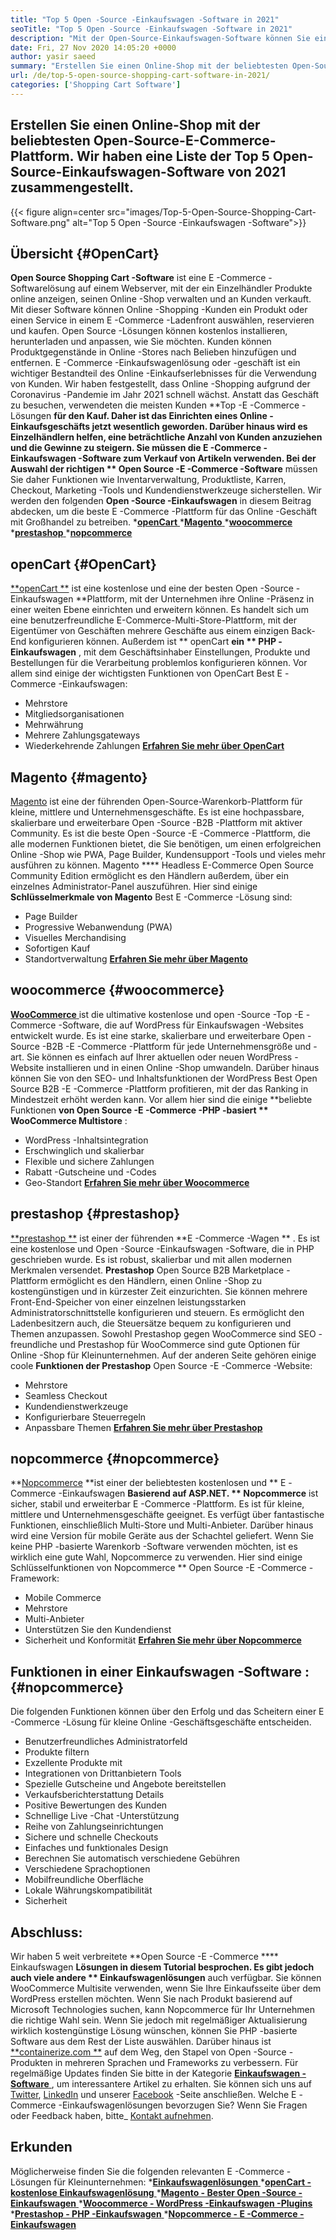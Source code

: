 ```yaml
---
title: "Top 5 Open -Source -Einkaufswagen -Software in 2021" 
seoTitle: "Top 5 Open -Source -Einkaufswagen -Software in 2021" 
description: "Mit der Open-Source-Einkaufswagen-Software können Sie eine kostengünstige Online-E-Commerce-Website für Ihr Unternehmen einrichten. Lassen Sie uns die Top 5 Freeware -Einkaufswagen überprüfen." 
date: Fri, 27 Nov 2020 14:05:20 +0000
author: yasir saeed
summary: "Erstellen Sie einen Online-Shop mit der beliebtesten Open-Source-E-Commerce-Plattform. Wir haben eine Liste der Top 5 Open-Source-Einkaufswagen-Software von 2021 zusammengestellt." 
url: /de/top-5-open-source-shopping-cart-software-in-2021/
categories: ['Shopping Cart Software']
---
```


## Erstellen Sie einen Online-Shop mit der beliebtesten Open-Source-E-Commerce-Plattform. Wir haben eine Liste der Top 5 Open-Source-Einkaufswagen-Software von 2021 zusammengestellt.

{{< figure align=center src="images/Top-5-Open-Source-Shopping-Cart-Software.png" alt="Top 5 Open -Source -Einkaufswagen -Software">}}


## **Übersicht**    {#OpenCart}
**Open Source Shopping Cart -Software**  ist eine E -Commerce -Softwarelösung auf einem Webserver, mit der ein Einzelhändler Produkte online anzeigen, seinen Online -Shop verwalten und an Kunden verkauft. Mit dieser Software können Online -Shopping -Kunden ein Produkt oder einen Service in einem E -Commerce -Ladenfront auswählen, reservieren und kaufen. Open Source -Lösungen können kostenlos installieren, herunterladen und anpassen, wie Sie möchten. Kunden können Produktgegenstände in Online -Stores nach Belieben hinzufügen und entfernen. E -Commerce -Einkaufswagenlösung oder -geschäft ist ein wichtiger Bestandteil des Online -Einkaufserlebnisses für die Verwendung von Kunden.
Wir haben festgestellt, dass Online -Shopping aufgrund der Coronavirus -Pandemie im Jahr 2021 schnell wächst. Anstatt das Geschäft zu besuchen, verwendeten die meisten Kunden **Top -E -Commerce -Lösungen  **für den Kauf. Daher ist das Einrichten eines Online -Einkaufsgeschäfts jetzt wesentlich geworden. Darüber hinaus wird es Einzelhändlern helfen, eine beträchtliche Anzahl von Kunden anzuziehen und die Gewinne zu steigern. Sie müssen die E -Commerce -Einkaufswagen -Software zum Verkauf von Artikeln verwenden. Bei der Auswahl der richtigen **  Open Source -E -Commerce -Software**  müssen Sie daher Funktionen wie Inventarverwaltung, Produktliste, Karren, Checkout, Marketing -Tools und Kundendienstwerkzeuge sicherstellen.
Wir werden den folgenden **Open -Source -Einkaufswagen**  in diesem Beitrag abdecken, um die beste E -Commerce -Plattform für das Online -Geschäft mit Großhandel zu betreiben.
  *[**openCart** ][1]
  *[**Magento** ][2]
  *[**woocommerce** ][3]
  *[**prestashop** ][4]
  *[**nopcommerce** ][5]

## openCart   {#OpenCart}
[**openCart **][6] ist eine kostenlose und eine der besten Open -Source -Einkaufswagen  **Plattform, mit der Unternehmen ihre Online -Präsenz in einer weiten Ebene einrichten und erweitern können. Es handelt sich um eine benutzerfreundliche E-Commerce-Multi-Store-Plattform, mit der Eigentümer von Geschäften mehrere Geschäfte aus einem einzigen Back-End konfigurieren können. Außerdem ist **  openCart  **ein **  PHP -Einkaufswagen** , mit dem Geschäftsinhaber Einstellungen, Produkte und Bestellungen für die Verarbeitung problemlos konfigurieren können.
Vor allem sind einige der wichtigsten Funktionen von OpenCart Best E -Commerce -Einkaufswagen:
  * Mehrstore
  * Mitgliedsorganisationen
  * Mehrwährung
  * Mehrere Zahlungsgateways
  * Wiederkehrende Zahlungen
[**Erfahren Sie mehr über OpenCart** ][7]

## Magento   {#magento}
[Magento][8] ist eine der führenden Open-Source-Warenkorb-Plattform für kleine, mittlere und Unternehmensgeschäfte. Es ist eine hochpassbare, skalierbare und erweiterbare Open -Source -B2B -Plattform mit aktiver Community. Es ist die beste Open -Source -E -Commerce -Plattform, die alle modernen Funktionen bietet, die Sie benötigen, um einen erfolgreichen Online -Shop wie PWA, Page Builder, Kundensupport -Tools und vieles mehr ausführen zu können. Magento **** Headless E-Commerce Open Source Community Edition ermöglicht es den Händlern außerdem, über ein einzelnes Administrator-Panel auszuführen.
Hier sind einige **Schlüsselmerkmale von Magento**  Best E -Commerce -Lösung sind:
  * Page Builder
  * Progressive Webanwendung (PWA)
  * Visuelles Merchandising
  * Sofortigen Kauf
  * Standortverwaltung
[**Erfahren Sie mehr über Magento** ][8]

## woocommerce   {#woocommerce}
[**WooCommerce** ][9] ist die ultimative kostenlose und open -Source -Top -E -Commerce -Software, die auf WordPress für Einkaufswagen -Websites entwickelt wurde. Es ist eine starke, skalierbare und erweiterbare Open -Source -B2B -E -Commerce -Plattform für jede Unternehmensgröße und -art. Sie können es einfach auf Ihrer aktuellen oder neuen WordPress -Website installieren und in einen Online -Shop umwandeln. Darüber hinaus können Sie von den SEO- und Inhaltsfunktionen der WordPress Best Open Source B2B -E -Commerce -Plattform profitieren, mit der das Ranking in Mindestzeit erhöht werden kann.
Vor allem hier sind die einige **beliebte Funktionen  **von Open Source -E -Commerce -PHP -basiert **  WooCommerce Multistore** :
  * WordPress -Inhaltsintegration
  * Erschwinglich und skalierbar
  * Flexible und sichere Zahlungen
  * Rabatt -Gutscheine und -Codes
  * Geo-Standort
[**Erfahren Sie mehr über Woocommerce** ][10]

## prestashop   {#prestashop}
[**prestashop **][11] ist einer der führenden  **E -Commerce -Wagen ** . Es ist eine kostenlose und Open -Source -Einkaufswagen -Software, die in PHP geschrieben wurde. Es ist robust, skalierbar und mit allen modernen Merkmalen versendet.  **Prestashop**   Open Source B2B Marketplace -Plattform ermöglicht es den Händlern, einen Online -Shop zu kostengünstigen und in kürzester Zeit einzurichten. Sie können mehrere Front-End-Speicher von einer einzelnen leistungsstarken Administratorschnittstelle konfigurieren und steuern. Es ermöglicht den Ladenbesitzern auch, die Steuersätze bequem zu konfigurieren und Themen anzupassen. Sowohl Prestashop gegen WooCommerce sind SEO -freundliche und Prestashop für WooCommerce sind gute Optionen für Online -Shop für Kleinunternehmen.
Auf der anderen Seite gehören einige coole **Funktionen der Prestashop**  Open Source -E -Commerce -Website:
  * Mehrstore
  * Seamless Checkout
  * Kundendienstwerkzeuge
  * Konfigurierbare Steuerregeln
  * Anpassbare Themen
[**Erfahren Sie mehr über Prestashop** ][12]

## nopcommerce   {#nopcommerce}
**[Nopcommerce][13]  **ist einer der beliebtesten kostenlosen und **  E -Commerce -Einkaufswagen  **Basierend auf ASP.NET. **  Nopcommerce**  ist sicher, stabil und erweiterbar E -Commerce -Plattform. Es ist für kleine, mittlere und Unternehmensgeschäfte geeignet. Es verfügt über fantastische Funktionen, einschließlich Multi-Store und Multi-Anbieter. Darüber hinaus wird eine Version für mobile Geräte aus der Schachtel geliefert. Wenn Sie keine PHP -basierte Warenkorb -Software verwenden möchten, ist es wirklich eine gute Wahl, Nopcommerce zu verwenden.
Hier sind einige Schlüsselfunktionen von Nopcommerce ** Open Source -E -Commerce -Framework:
  * Mobile Commerce
  * Mehrstore
  * Multi-Anbieter
  * Unterstützen Sie den Kundendienst
  * Sicherheit und Konformität
[**Erfahren Sie mehr über Nopcommerce** ][14]

## **Funktionen in einer Einkaufswagen -Software** :   {#nopcommerce}
Die folgenden Funktionen können über den Erfolg und das Scheitern einer E -Commerce -Lösung für kleine Online -Geschäftsgeschäfte entscheiden.
  * Benutzerfreundliches Administratorfeld
  * Produkte filtern
  * Exzellente Produkte mit
  * Integrationen von Drittanbietern Tools
  * Spezielle Gutscheine und Angebote bereitstellen
  * Verkaufsberichterstattung Details
  * Positive Bewertungen des Kunden
  * Schnellige Live -Chat -Unterstützung
  * Reihe von Zahlungseinrichtungen
  * Sichere und schnelle Checkouts
  * Einfaches und funktionales Design
  * Berechnen Sie automatisch verschiedene Gebühren
  * Verschiedene Sprachoptionen
  * Mobilfreundliche Oberfläche
  * Lokale Währungskompatibilität
  * Sicherheit

## Abschluss:
Wir haben 5 weit verbreitete **Open Source -E -Commerce  ****  Einkaufswagen  **Lösungen in diesem Tutorial besprochen. Es gibt jedoch auch viele andere **  Einkaufswagenlösungen**  auch verfügbar. Sie können WooCommerce Multisite verwenden, wenn Sie Ihre Einkaufsseite über dem WordPress erstellen möchten. Wenn Sie nach Produkt basierend auf Microsoft Technologies suchen, kann Nopcommerce für Ihr Unternehmen die richtige Wahl sein. Wenn Sie jedoch mit regelmäßiger Aktualisierung wirklich kostengünstige Lösung wünschen, können Sie PHP -basierte Software aus dem Rest der Liste auswählen.
Darüber hinaus ist [**containerize.com **][15] auf dem Weg, den Stapel von Open -Source -Produkten in mehreren Sprachen und Frameworks zu verbessern. Für regelmäßige Updates finden Sie bitte in der Kategorie [ **Einkaufswagen -Software**  ][16], um interessantere Artikel zu erhalten. Sie können sich uns auf [Twitter][17], [LinkedIn][18] und unserer [Facebook][19] -Seite anschließen. Welche E -Commerce -Einkaufswagenlösungen bevorzugen Sie? Wenn Sie Fragen oder Feedback haben, bitte_ [Kontakt aufnehmen][20].

## Erkunden
Möglicherweise finden Sie die folgenden relevanten E -Commerce -Lösungen für Kleinunternehmen:
  *[**Einkaufswagenlösungen** ][21]
  *[**openCart - kostenlose Einkaufswagenlösung** ][22]
  *[**Magento - Bester Open -Source -Einkaufswagen** ][23]
  *[**Woocommerce - WordPress -Einkaufswagen -Plugins** ][24]
  *[**Prestashop - PHP -Einkaufswagen** ][25]
  *[**Nopcommerce - E -Commerce -Einkaufswagen** ][26]

  
[1]: #OpenCart
[2]: #Magento
[3]: #WooCommerce
[4]: #PrestaShop
[5]: #nopCommerce
[6]: https://products.containerize.com/ecommerce/opencart/
[7]: https://www.opencart.com/
[8]: https://magento.com/
[9]: https://products.containerize.com/ecommerce/woocommerce/
[10]: https://woocommerce.com/
[11]: https://products.containerize.com/ecommerce/prestashop/
[12]: https://www.prestashop.com/
[13]: https://products.containerize.com/ecommerce/nopcommerce/
[14]: https://www.nopcommerce.com/
[15]: https://www.containerize.com/
[16]: https://blog.containerize.com/category/shopping-cart-software
[17]: https://twitter.com/containerize_co
[18]: https://www.linkedin.com/company/containerize/
[19]: http://facebook.com/containerize
[20]: mailto:yasir.saeed@aspose.com
[21]: https://products.containerize.com/ecommerce
[22]: https://products.containerize.com/ecommerce/opencart
[23]: https://products.containerize.com/ecommerce/magento
[24]: https://products.containerize.com/ecommerce/woocommerce
[25]: https://products.containerize.com/ecommerce/prestashop
[26]: https://products.containerize.com/ecommerce/nopcommerce
